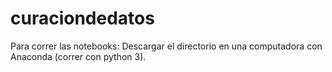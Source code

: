 # curaciondedatos

Para correr las notebooks: 
Descargar el directorio en una computadora con Anaconda (correr con python 3).
